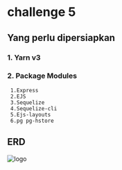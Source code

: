# challenge 5
## Yang perlu dipersiapkan
### 1. Yarn v3
### 2. Package Modules
     1.Express
     2.EJS
     3.Sequelize
     4.Sequelize-cli
     5.Ejs-layouts
     6.pg pg-hstore

## ERD 
![logo](https://gitlab.com/gilang20bekek/rafi-putra-fws-11/-/raw/main/challenge/5/public/img/erd.jpg)

